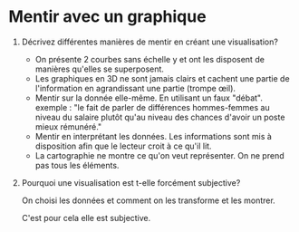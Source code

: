 #  Mentir avec un graphique

1. Décrivez différentes manières de mentir en créant une visualisation?

   - On présente 2 courbes sans échelle y et ont les disposent de manières qu'elles se superposent.
   - Les graphiques en 3D ne sont jamais clairs et cachent une partie de l'information en agrandissant une partie (trompe œil). 
   - Mentir sur la donnée elle-même. En utilisant un faux "débat". exemple : "le fait de parler de différences hommes-femmes au niveau du salaire plutôt qu'au niveau des chances d'avoir un poste mieux rémunéré."
   - Mentir en interprétant les données. Les informations sont mis à disposition afin que le lecteur croit à ce qu'il lit.
   - La cartographie ne montre ce qu'on veut représenter. On  ne prend pas tous les éléments.

   

2. Pourquoi une visualisation est t-elle forcément subjective?

   On choisi les données et comment on les transforme et les montrer. 

   C'est pour cela elle est subjective.

